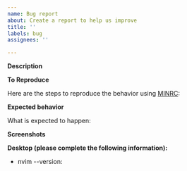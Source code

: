 ```yaml
---
name: Bug report
about: Create a report to help us improve
title: ''
labels: bug
assignees: ''

---
```


**Description**

<!-- A clear and concise description of what the bug is. -->

**To Reproduce**

Here are the steps to reproduce the behavior using [MINRC](../blob/master/tests/MINRC):

<!--
1. ...
2. ...
3. ...
-->

**Expected behavior**

What is expected to happen:

**Screenshots**

<!-- if applicable -->

**Desktop (please complete the following information):**

 - nvim --version:
